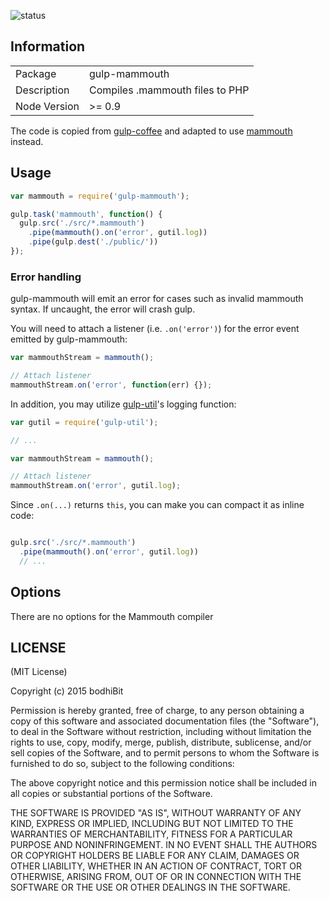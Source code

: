 ![status](https://secure.travis-ci.org/bodhiBit/gulp-mammouth.png?branch=master)

## Information

<table>
<tr>
<td>Package</td><td>gulp-mammouth</td>
</tr>
<tr>
<td>Description</td>
<td>Compiles .mammouth files to PHP</td>
</tr>
<tr>
<td>Node Version</td>
<td>>= 0.9</td>
</tr>
</table>

The code is copied from [gulp-coffee](https://github.com/wearefractal/gulp-coffee) and adapted to use [mammouth](https://github.com/btwael/mammouth) instead.

## Usage

```javascript
var mammouth = require('gulp-mammouth');

gulp.task('mammouth', function() {
  gulp.src('./src/*.mammouth')
    .pipe(mammouth().on('error', gutil.log))
    .pipe(gulp.dest('./public/'))
});
```

### Error handling

gulp-mammouth will emit an error for cases such as invalid mammouth syntax. If uncaught, the error will crash gulp.

You will need to attach a listener (i.e. `.on('error')`) for the error event emitted by gulp-mammouth:

```javascript
var mammouthStream = mammouth();

// Attach listener
mammouthStream.on('error', function(err) {});
```

In addition, you may utilize [gulp-util](https://github.com/wearefractal/gulp-util)'s logging function:

```javascript
var gutil = require('gulp-util');

// ...

var mammouthStream = mammouth();

// Attach listener
mammouthStream.on('error', gutil.log);

```

Since `.on(...)` returns `this`, you can make you can compact it as inline code:

```javascript

gulp.src('./src/*.mammouth')
  .pipe(mammouth().on('error', gutil.log))
  // ...
```

## Options

There are no options for the Mammouth compiler

## LICENSE

(MIT License)

Copyright (c) 2015 bodhiBit

Permission is hereby granted, free of charge, to any person obtaining
a copy of this software and associated documentation files (the
"Software"), to deal in the Software without restriction, including
without limitation the rights to use, copy, modify, merge, publish,
distribute, sublicense, and/or sell copies of the Software, and to
permit persons to whom the Software is furnished to do so, subject to
the following conditions:

The above copyright notice and this permission notice shall be
included in all copies or substantial portions of the Software.

THE SOFTWARE IS PROVIDED "AS IS", WITHOUT WARRANTY OF ANY KIND,
EXPRESS OR IMPLIED, INCLUDING BUT NOT LIMITED TO THE WARRANTIES OF
MERCHANTABILITY, FITNESS FOR A PARTICULAR PURPOSE AND
NONINFRINGEMENT. IN NO EVENT SHALL THE AUTHORS OR COPYRIGHT HOLDERS BE
LIABLE FOR ANY CLAIM, DAMAGES OR OTHER LIABILITY, WHETHER IN AN ACTION
OF CONTRACT, TORT OR OTHERWISE, ARISING FROM, OUT OF OR IN CONNECTION
WITH THE SOFTWARE OR THE USE OR OTHER DEALINGS IN THE SOFTWARE.
